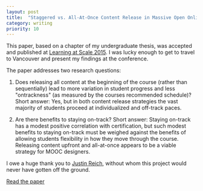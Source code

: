 ```yaml
---
layout: post
title:  "Staggered vs. All-At-Once Content Release in Massive Open Online Courses: Evaluating a Natural Experiment"
category: writing
priority: 10
---
```

This paper, based on a chapter of my undergraduate thesis, was accepted and published at [Learning at Scale 2015](http://dl.acm.org/citation.cfm?id=2724663&CFID=828994356&CFTOKEN=37371972). I was lucky enough to get to travel to Vancouver and present my findings at the conference. 

The paper addresses two research questions:

1. Does releasing all content at the beginning of the course (rather than sequentially) lead to more variation in student progress and less "ontrackness" (as measured by the courses recommended schedule)? Short answer: Yes, but in both content release strategies the vast majority of students proceed at  individualized and off-track paces.

2. Are there benefits to staying on-track? Short answer: Staying on-track has a modest positive correlation with certification, but such modest benefits to staying on-track must be weighed against the benefits of allowing students flexibility in how they move through the course. Releasing content upfront and all-at-once appears to be a viable strategy for MOOC designers. 

I owe a huge thank you to [Justin Reich](http://www.edtechresearcher.com/), without whom this project would never have gotten off the ground.

[Read the paper](http://dl.acm.org/citation.cfm?id=2724663&CFID=828994356&CFTOKEN=37371972)